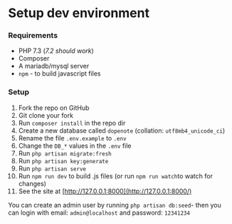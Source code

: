 # Setup dev environment

### Requirements

* PHP 7.3 \(_7.2 should work_\)
* Composer
* A mariadb/mysql server
* `npm` - to build javascript files

### Setup

1. Fork the repo on GitHub
2. Git clone your fork
3. Run `composer install` in the repo dir
4. Create a new database called `dopenote` \(collation: `utf8mb4_unicode_ci`\)
5. Rename the file `.env.example` to `.env`
6. Change the `DB_*` values in the `.env` file
7. Run `php artisan migrate:fresh`
8. Run `php artisan key:generate`
9. Run `php artisan serve`
10. Run `npm run dev` to build .js files \(or run `npm run watch`to watch for changes\)
11. See the site at [http://127.0.0.1:8000](http://127.0.0.1:8000/)

You can create an admin user by running `php artisan db:seed`- then you can login with email: `admin@localhost` and password: `12341234`

